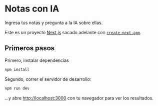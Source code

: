 # Notas con IA

Ingresa tus notas y pregunta a la IA sobre ellas.

Este es un proyecto [Next.js](https://nextjs.org) sacado adelante con [`create-next-app`](https://nextjs.org/docs/app/api-reference/cli/create-next-app).

## Primeros pasos

Primero, instalar dependencias
```bash
npm install
```

Segundo, correr el servidor de desarrollo:

```bash
npm run dev
```

...y abre [http://localhost:3000](http://localhost:3000) con tu navegador para ver los resultados.

